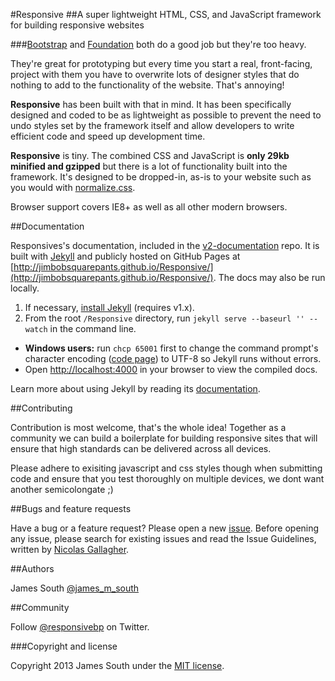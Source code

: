 #Responsive
##A super lightweight HTML, CSS, and JavaScript framework for building responsive websites

###[Bootstrap](http://getbootstrap.com/) and [Foundation](http://foundation.zurb.com) both do a good job but they're too heavy.


They're great for prototyping but every time you start a real, front-facing, project with them you have to overwrite lots of designer styles that do nothing to add to the functionality of the website. That's annoying!

**Responsive** has been built with that in mind. It has been specifically designed and coded to be as lightweight as possible to prevent the need to undo styles set by the framework itself and allow developers to write efficient code and speed up development time.

**Responsive** is tiny. The combined CSS and JavaScript is **only 29kb minified and gzipped** but there is a lot of functionality built into the framework. It's designed to be dropped-in, as-is to your website such as you would with [normalize.css](http://necolas.github.io/normalize.css/).

Browser support covers IE8+ as well as all other modern browsers.

##Documentation

Responsives's documentation, included in the [v2-documentation](https://github.com/JimBobSquarePants/Responsive/tree/v2-documentation) repo. It is built with [Jekyll](http://jekyllrb.com) and publicly hosted on GitHub Pages at [http://jimbobsquarepants.github.io/Responsive/](http://jimbobsquarepants.github.io/Responsive/). The docs may also be run locally.

1. If necessary, [install Jekyll](http://jekyllrb.com/docs/installation) (requires v1.x).
2. From the root `/Responsive` directory, run `jekyll serve --baseurl '' --watch` in the command line.

 - **Windows users:** run `chcp 65001` first to change the command prompt's character encoding ([code page](http://en.wikipedia.org/wiki/Windows_code_page)) to UTF-8 so Jekyll runs without errors.
 - Open [http://localhost:4000](http://localhost:4000) in your browser to view the compiled docs.


Learn more about using Jekyll by reading its [documentation](http://jekyllrb.com/docs/home/).

##Contributing

Contribution is most welcome, that's the whole idea! Together as a community we can build a boilerplate for building responsive sites that will ensure that high standards can be delivered across all devices.   

Please adhere to exisiting javascript and css styles though when submitting code and ensure that you test thoroughly on multiple devices, we dont want another semicolongate ;)

##Bugs and feature requests

Have a bug or a feature request? Please open a new [issue](https://github.com/JimBobSquarePants/Responsive/issues). Before opening any issue, please search for existing issues and read the Issue Guidelines, written by [Nicolas Gallagher](https://github.com/necolas/).

##Authors

James South [@james_m_south](http://twitter.com/james_m_south)

##Community

Follow [@responsivebp](http://twitter.com/responsivebp) on Twitter.

###Copyright and license

Copyright 2013 James South under the [MIT license](http://opensource.org/licenses/MIT).